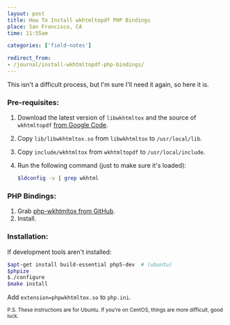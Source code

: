 ```yaml
---
layout: post
title: How To Install wkhtmltopdf PHP Bindings
place: San Francisco, CA
time: 11:55am

categories: ['field-notes']

redirect_from:
- /journal/install-wkhtmltopdf-php-bindings/
---
```


This isn't a difficult process, but I'm sure I'll need it again, so here it is.

### Pre-requisites:
1. Download the latest version of `libwkhtmltox` and the source of `wkhtmltopdf` [from Google Code](http://code.google.com/p/wkhtmltopdf/downloads/list).
2. Copy `lib/libwkhtmltox.so` from `libwkhtmltox` to `/usr/local/lib`.
3. Copy `include/wkhtmltox` from `wkhtmltopdf` to `/usr/local/include`.
4. Run the following command (just to make sure it's loaded):

    ```sh
    $ldconfig -v | grep wkhtml
    ```

### PHP Bindings:
1. Grab [php-wkhtmltox from GitHub](https://github.com/mreiferson/php-wkhtmltox).
2. Install.

### Installation:

If development tools aren't installed:

```sh
$apt-get install build-essential php5-dev  # (ubuntu)
$phpize
$./configure
$make install
```

Add `extension=phpwkhtmltox.so` to `php.ini`.

<small>P.S. These instructions are for Ubuntu. If you're on CentOS, things are more difficult, good luck.</small>